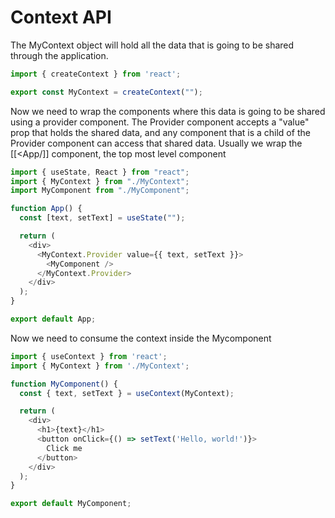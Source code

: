# Context API
The MyContext object will hold all the data that is going to be shared through the application. 

```js
import { createContext } from 'react';

export const MyContext = createContext("");
```

Now we need to wrap the components where this data is going to be shared using a provider component. The Provider component accepts a "value" prop that holds the shared data, and any component that is a child of the Provider component can access that shared data. Usually we wrap the [[<App/]] component, the top most level component
```js
import { useState, React } from "react";
import { MyContext } from "./MyContext";
import MyComponent from "./MyComponent";

function App() {
  const [text, setText] = useState("");

  return (
    <div>
      <MyContext.Provider value={{ text, setText }}>
        <MyComponent />
      </MyContext.Provider>
    </div>
  );
}

export default App;
```

Now we need to consume the context inside the Mycomponent

```js
import { useContext } from 'react';
import { MyContext } from './MyContext';

function MyComponent() {
  const { text, setText } = useContext(MyContext);

  return (
    <div>
      <h1>{text}</h1>
      <button onClick={() => setText('Hello, world!')}>
        Click me
      </button>
    </div>
  );
}

export default MyComponent;
```